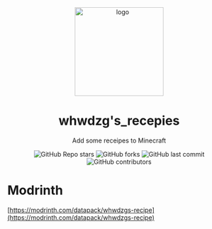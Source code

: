 <div align="center">
    <img align="center" src="https://cdn.modrinth.com/data/aCXZzFav/51254c6117102a53e2c8c9a38968958dd4e19bab.png" alt="logo" width="200">
    <h1 align="center">whwdzg's_recepies</h1>
    <p align="enter">Add some receipes to Minecraft</p>
    <img alt="GitHub Repo stars" src="https://img.shields.io/github/stars/whwdzg/whwdzg-s_recepies">
    <img alt="GitHub forks" src="https://img.shields.io/github/forks/whwdzg/whwdzg-s_recepies">
    <img alt="GitHub last commit" src="https://img.shields.io/github/last-commit/whwdzg/whwdzg-s_recepies">
    <img alt="GitHub contributors" src="https://img.shields.io/github/contributors/whwdzg/whwdzg-s_recepies">
    </br>
</div>

# Modrinth
[https://modrinth.com/datapack/whwdzgs-recipe](https://modrinth.com/datapack/whwdzgs-recipe)
